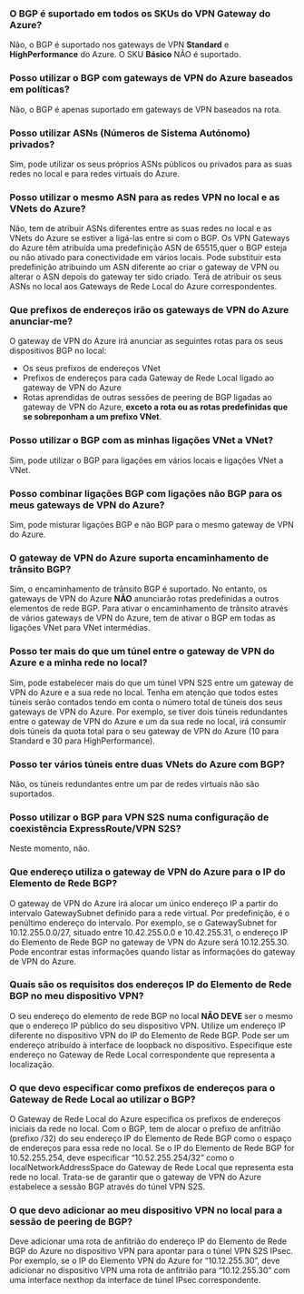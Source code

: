 ### O BGP é suportado em todos os SKUs do VPN Gateway do Azure?

Não, o BGP é suportado nos gateways de VPN **Standard** e **HighPerformance** do Azure. O SKU **Básico** NÃO é suportado.

### Posso utilizar o BGP com gateways de VPN do Azure baseados em políticas?

Não, o BGP é apenas suportado em gateways de VPN baseados na rota.

### Posso utilizar ASNs (Números de Sistema Autónomo) privados?

Sim, pode utilizar os seus próprios ASNs públicos ou privados para as suas redes no local e para redes virtuais do Azure.

### Posso utilizar o mesmo ASN para as redes VPN no local e as VNets do Azure?

Não, tem de atribuir ASNs diferentes entre as suas redes no local e as VNets do Azure se estiver a ligá-las entre si com o BGP. Os VPN Gateways do Azure têm atribuída uma predefinição ASN de 65515,quer o BGP esteja ou não ativado para conectividade em vários locais. Pode substituir esta predefinição atribuindo um ASN diferente ao criar o gateway de VPN ou alterar o ASN depois do gateway ter sido criado. Terá de atribuir os seus ASNs no local aos Gateways de Rede Local do Azure correspondentes.



### Que prefixos de endereços irão os gateways de VPN do Azure anunciar-me?

O gateway de VPN do Azure irá anunciar as seguintes rotas para os seus dispositivos BGP no local:

- Os seus prefixos de endereços VNet
- Prefixos de endereços para cada Gateway de Rede Local ligado ao gateway de VPN do Azure
- Rotas aprendidas de outras sessões de peering de BGP ligadas ao gateway de VPN do Azure, **exceto a rota ou as rotas predefinidas que se sobreponham a um prefixo VNet**.

### Posso utilizar o BGP com as minhas ligações VNet a VNet?

Sim, pode utilizar o BGP para ligações em vários locais e ligações VNet a VNet.

### Posso combinar ligações BGP com ligações não BGP para os meus gateways de VPN do Azure?

Sim, pode misturar ligações BGP e não BGP para o mesmo gateway de VPN do Azure.

### O gateway de VPN do Azure suporta encaminhamento de trânsito BGP?

Sim, o encaminhamento de trânsito BGP é suportado. No entanto, os gateways de VPN do Azure **NÃO** anunciarão rotas predefinidas a outros elementos de rede BGP. Para ativar o encaminhamento de trânsito através de vários gateways de VPN do Azure, tem de ativar o BGP em todas as ligações VNet para VNet intermédias.

### Posso ter mais do que um túnel entre o gateway de VPN do Azure e a minha rede no local?

Sim, pode estabelecer mais do que um túnel VPN S2S entre um gateway de VPN do Azure e a sua rede no local. Tenha em atenção que todos estes túneis serão contados tendo em conta o número total de túneis dos seus gateways de VPN do Azure. Por exemplo, se tiver dois túneis redundantes entre o gateway de VPN do Azure e um da sua rede no local, irá consumir dois túneis da quota total para o seu gateway de VPN do Azure (10 para Standard e 30 para HighPerformance).

### Posso ter vários túneis entre duas VNets do Azure com BGP?

Não, os túneis redundantes entre um par de redes virtuais não são suportados.

### Posso utilizar o BGP para VPN S2S numa configuração de coexistência ExpressRoute/VPN S2S?

Neste momento, não.

### Que endereço utiliza o gateway de VPN do Azure para o IP do Elemento de Rede BGP?

O gateway de VPN do Azure irá alocar um único endereço IP a partir do intervalo GatewaySubnet definido para a rede virtual. Por predefinição, é o penúltimo endereço do intervalo. Por exemplo, se o GatewaySubnet for 10.12.255.0.0/27, situado entre 10.42.255.0.0 e 10.42.255.31, o endereço IP do Elemento de Rede BGP no gateway de VPN do Azure será 10.12.255.30. Pode encontrar estas informações quando listar as informações do gateway de VPN do Azure.

### Quais são os requisitos dos endereços IP do Elemento de Rede BGP no meu dispositivo VPN?

O seu endereço do elemento de rede BGP no local **NÃO DEVE** ser o mesmo que o endereço IP público do seu dispositivo VPN. Utilize um endereço IP diferente no dispositivo VPN do IP do Elemento de Rede BGP. Pode ser um endereço atribuído à interface de loopback no dispositivo. Especifique este endereço no Gateway de Rede Local correspondente que representa a localização.

### O que devo especificar como prefixos de endereços para o Gateway de Rede Local ao utilizar o BGP?

O Gateway de Rede Local do Azure especifica os prefixos de endereços iniciais da rede no local. Com o BGP, tem de alocar o prefixo de anfitrião (prefixo /32) do seu endereço IP do Elemento de Rede BGP como o espaço de endereços para essa rede no local. Se o IP do Elemento de Rede BGP for 10.52.255.254, deve especificar “10.52.255.254/32” como o localNetworkAddressSpace do Gateway de Rede Local que representa esta rede no local. Trata-se de garantir que o gateway de VPN do Azure estabelece a sessão BGP através do túnel VPN S2S.

### O que devo adicionar ao meu dispositivo VPN no local para a sessão de peering de BGP?

Deve adicionar uma rota de anfitrião do endereço IP do Elemento de Rede BGP do Azure no dispositivo VPN para apontar para o túnel VPN S2S IPsec. Por exemplo, se o IP do Elemento VPN do Azure for “10.12.255.30”, deve adicionar no dispositivo VPN uma rota de anfitrião para “10.12.255.30” com uma interface nexthop da interface de túnel IPsec correspondente.


<!--HONumber=Jun16_HO2-->


